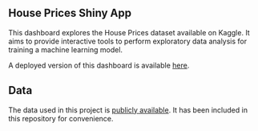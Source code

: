 
<!-- README.md is generated from README.Rmd. Please edit that file -->

## House Prices Shiny App

<!-- badges: start -->
<!-- badges: end -->

This dashboard explores the House Prices dataset available on Kaggle. It
aims to provide interactive tools to perform exploratory data analysis
for training a machine learning model.

A deployed version of this dashboard is available
[here](https://ldauparas.shinyapps.io/shiny-app/).

## Data

The data used in this project is [publicly
available](https://www.kaggle.com/c/house-prices-advanced-regression-techniques/data).
It has been included in this repository for convenience.

